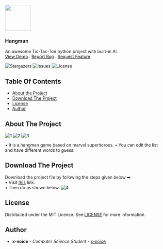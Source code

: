 <img src='https://github.com/x-noice/Hangman/assets/150224928/eb30ae96-ba4c-4baf-bb44-98ce765c9953' width='85px'>
<h3>Hangman</h3>
<p>
  An awesome Tic-Tac-Toe python project with built-in AI.
  <br/>
  <a href="https://replit.com/@raghavsrvtryan/Hangman#main.py">View Demo</a>
  .
  <a href="https://github.com/x-noice/Hangman/issues">Report Bug</a>
  .
  <a href="https://github.com/x-noice/Hangman/issues">Request Feature</a>
  </p>

![Stargazers](https://img.shields.io/github/stars/x-noice/Hangman?style=social) ![Issues](https://img.shields.io/github/issues/x-noice/Hangman) ![License](https://img.shields.io/github/license/x-noice/Hangman) 

## Table Of Contents

* [About the Project](#about-the-project)
* [Download The Project](#download-the-project)
* [License](#license)
* [Author](#author)

## About The Project

![1](https://github.com/x-noice/Hangman/assets/150224928/ba8aded1-7e67-4802-8469-e2f575ca6aaa)
![2](https://github.com/x-noice/Hangman/assets/150224928/015dda1a-30ed-425a-bd87-1d50d36116c9)
![3](https://github.com/x-noice/Hangman/assets/150224928/38922f9a-4ce7-43c0-9542-addb852f67ad)

• It is a hangman game based on marvel superheroes.
• You can edit the list and have different words to guess.

## Download The Project
Download the project file by following the steps given below ➡<br>
• Visit <a href='https://github.com/x-noice/Hangman/blob/main/hangman.py'>this</a> link.<br>
• Then do as shown below.
![4](https://github.com/x-noice/Hangman/assets/150224928/5133bddc-3351-4438-ac18-a12b14e2130b)

## License
Distributed under the MIT License. See [LICENSE](https://github.com/x-noice/Hangman/blob/main/LICENSE.md) for more information.
## Author
* **x-noice** - *Computer Science Student* - [x-noice](https://github.com/x-noice/)